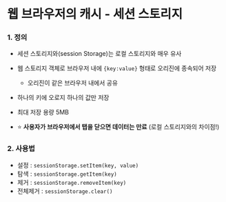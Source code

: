# 웹 브라우저의 캐시 - 세션 스토리지

### 1. 정의

- 세션 스토리지와(session Storage)는 로컬 스토리지와 매우 유사
- 웹 스토리지 객체로 브라우저 내에 `{key:value}` 형태로 오리진에 종속되어 저장

  - 오리진이 같은 브라우저 내에서 공유

- 하나의 키에 오로지 하나의 값만 저장
- 최대 저장 용량 5MB

- ⭐ **사용자가 브라우저에서 탭을 닫으면 데이터는 만료** (로컬 스토리지와의 차이점!)

### 2. 사용법

- 설정 : `sessionStorage.setItem(key, value)`
- 탐색 : `sessionStorage.getItem(key)`
- 제거 : `sessionStorage.removeItem(key)`
- 전체제거 : `sessionStorage.clear()`
